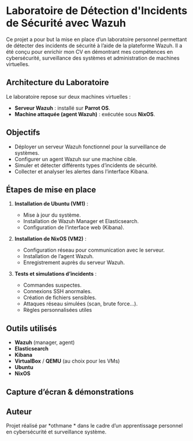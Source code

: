 # Laboratoire de Détection d'Incidents de Sécurité avec Wazuh

Ce projet a pour but la mise en place d’un laboratoire personnel permettant de détecter des incidents de sécurité à l’aide de la plateforme Wazuh. Il a été conçu pour enrichir mon CV en démontrant mes compétences en cybersécurité, surveillance des systèmes et administration de machines virtuelles.

## Architecture du Laboratoire

Le laboratoire repose sur deux machines virtuelles :

- **Serveur Wazuh** : installé sur **Parrot OS**.
- **Machine attaquée (agent Wazuh)** : exécutée sous **NixOS**.

## Objectifs

- Déployer un serveur Wazuh fonctionnel pour la surveillance de systèmes.
- Configurer un agent Wazuh sur une machine cible.
- Simuler et détecter différents types d’incidents de sécurité.
- Collecter et analyser les alertes dans l’interface Kibana.

## Étapes de mise en place

1. **Installation de Ubuntu (VM1)** : 
   - Mise à jour du système.
   - Installation de Wazuh Manager et Elasticsearch.
   - Configuration de l’interface web (Kibana).

2. **Installation de NixOS (VM2)** :
   - Configuration réseau pour communication avec le serveur.
   - Installation de l’agent Wazuh.
   - Enregistrement auprès du serveur Wazuh.

3. **Tests et simulations d’incidents** :
   - Commandes suspectes.
   - Connexions SSH anormales.
   - Création de fichiers sensibles.
   - Attaques réseau simulées (scan, brute force…).
   - Règles personnalisées utiles 

## Outils utilisés

- **Wazuh** (manager, agent)
- **Elasticsearch**
- **Kibana**
- **VirtualBox** / **QEMU** (au choix pour les VMs)
- **Ubuntu** 
- **NixOS**

## Capture d’écran & démonstrations



## Auteur

Projet réalisé par *othmane * dans le cadre d’un apprentissage personnel en cybersécurité et surveillance système. 

